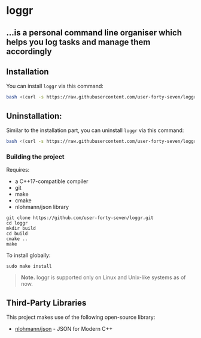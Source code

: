 # loggr

## ...is a personal command line organiser which helps you log tasks and manage them accordingly


## Installation
You can install `loggr` via this command:

```bash
bash <(curl -s https://raw.githubusercontent.com/user-forty-seven/loggr/main/install.sh)
```

## Uninstallation:
Similar to the installation part, you can uninstall `loggr` via this command:

```bash
bash <(curl -s https://raw.githubusercontent.com/user-forty-seven/loggr/main/uninstall.sh)
```

### Building the project
Requires:
 - a C++17-compatible compiler
 - git
 - make
 - cmake 
 - nlohmann/json library

```
git clone https://github.com/user-forty-seven/loggr.git
cd loggr
mkdir build 
cd build
cmake ..
make 
```

To install globally:

```
sudo make install
```


> **Note.**
> loggr is supported only on Linux and Unix-like systems as of now.

## Third-Party Libraries
This project makes use of the following open-source library:
- [nlohmann/json](https://github.com/nlohmann/json) - JSON for Modern C++
